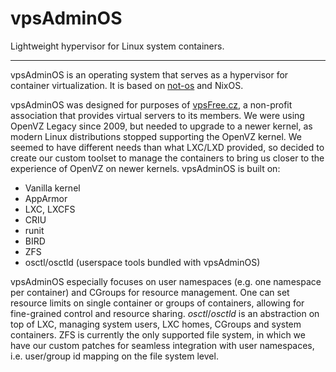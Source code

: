 # vpsAdminOS

Lightweight hypervisor for Linux system containers.

---

vpsAdminOS is an operating system that serves as a hypervisor for container
virtualization. It is based on [not-os](https://github.com/cleverca22/not-os/)
and NixOS.

vpsAdminOS was designed for purposes of [vpsFree.cz](https://vpsfree.org),
a non-profit association that provides virtual servers to its members. We were
using OpenVZ Legacy since 2009, but needed to upgrade to a newer kernel,
as modern Linux distributions stopped supporting the OpenVZ kernel. We seemed to
have different needs than what LXC/LXD provided, so decided to create our custom
toolset to manage the containers to bring us closer to the experience of OpenVZ
on newer kernels. vpsAdminOS is built on:

- Vanilla kernel
- AppArmor
- LXC, LXCFS
- CRIU
- runit
- BIRD
- ZFS
- osctl/osctld (userspace tools bundled with vpsAdminOS)

vpsAdminOS especially focuses on user namespaces (e.g. one namespace per
container) and CGroups for resource management. One can set resource limits
on single container or groups of containers, allowing for fine-grained control
and resource sharing. *osctl*/*osctld* is an abstraction on top of LXC, managing
system users, LXC homes, CGroups and system containers. ZFS is currently
the only supported file system, in which we have our custom patches for seamless
integration with user namespaces, i.e. user/group id mapping on the file system
level.
